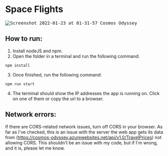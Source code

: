 # Space Flights

<kbd>![Screenshot 2022-01-23 at 01-31-57 Cosmos Odyssey](https://user-images.githubusercontent.com/57288361/150658988-2ad82057-9768-4cef-a2b3-ead7eeaee45a.png)</kbd>

## How to run:

1) Install nodeJS and npm.
2) Open the folder  in a terminal and run the following command:
```
npm install
```

3) Once finished, run the following command:
```
npm run start
```
4) The terminal should show the IP addresses the app is running on. Click on one of them or copy the url to a browser.


## Network errors:
If there are CORS-related network issues, turn off CORS in your browser. As far as I've checked, this is an issue with
the server the web app gets its data from (https://cosmos-odyssey.azurewebsites.net/api/v1.0/TravelPrices) not allowing CORS. This shouldn't be an issue with my code, but
if I'm wrong, and it is, please let me know.
